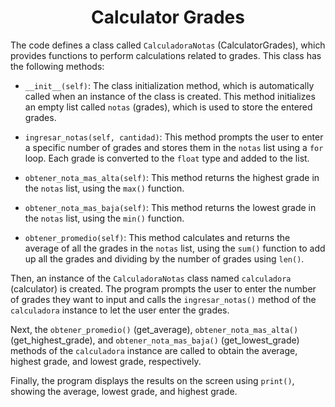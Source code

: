 <div align="center">
  <h1 id="Calculadora">Calculator Grades</h1>
</div>

The code defines a class called `CalculadoraNotas` (CalculatorGrades), which provides functions to perform calculations related to grades. This class has the following methods:

- `__init__(self)`: The class initialization method, which is automatically called when an instance of the class is created. This method initializes an empty list called `notas` (grades), which is used to store the entered grades.

- `ingresar_notas(self, cantidad)`: This method prompts the user to enter a specific number of grades and stores them in the `notas` list using a `for` loop. Each grade is converted to the `float` type and added to the list.

- `obtener_nota_mas_alta(self)`: This method returns the highest grade in the `notas` list, using the `max()` function.

- `obtener_nota_mas_baja(self)`: This method returns the lowest grade in the `notas` list, using the `min()` function.

- `obtener_promedio(self)`: This method calculates and returns the average of all the grades in the `notas` list, using the `sum()` function to add up all the grades and dividing by the number of grades using `len()`.

Then, an instance of the `CalculadoraNotas` class named `calculadora` (calculator) is created. The program prompts the user to enter the number of grades they want to input and calls the `ingresar_notas()` method of the `calculadora` instance to let the user enter the grades.

Next, the `obtener_promedio()` (get_average), `obtener_nota_mas_alta()` (get_highest_grade), and `obtener_nota_mas_baja()` (get_lowest_grade) methods of the `calculadora` instance are called to obtain the average, highest grade, and lowest grade, respectively.

Finally, the program displays the results on the screen using `print()`, showing the average, lowest grade, and highest grade.

<p>
